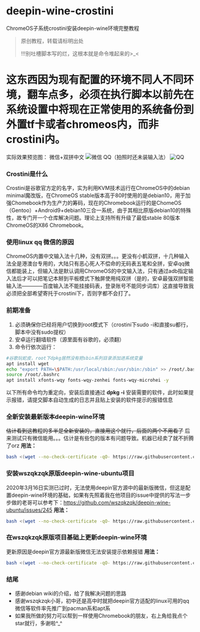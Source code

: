 # deepin-wine-crostini
ChromeOS子系统crostini安装deepin-wine环境完整教程
>原创教程，转载请标明出处
>
>!!!别吐槽脚本写的烂，这根本就是命令堆起来的>_<

# 这东西因为现有配置的环境不同人不同环境，翻车点多，必须在执行脚本以前先在系统设置中将现在正常使用的系统备份到外置tf卡或者chromeos内，而非crostini内。

实际效果预览图：
微信+双拼中文
![微信](https://s1.ax1x.com/2020/03/16/8Y0K1O.jpg)
QQ（拍照时还未装输入法）
![QQ](https://s1.ax1x.com/2020/03/16/8Y0etx.jpg)

### Crostini是什么
Crostini是谷歌官方定的名字，实为利用KVM技术运行在ChromeOS中的debian minimal魔改版，在ChromeOS stable版本高于80时使用的是debian10，用于加强Chomebook作为生产力的筹码，现在的Chromebook运行的是ChomeOS（Gentoo）+Android9+debian10三合一系统，由于其相比原版debian10的特殊性，故专门开一个仓库解决问题。理论上支持所有升级了最低stable 80版本ChromeOS的X86 Chromebook。

### 使用linux qq 微信的原因

ChromeOS内置中文输入法十几种，没有双拼。。。更没有小鹤双拼，十几种输入法全是港澳台专用的，大陆只有恶心死人不偿命的无码表五笔和全拼，安卓qq微信都能装上，但输入法是默认调用ChromeOS的中文输入法，只有通过adb指定输入法后才可以把笔记本掰到平板模式下触屏使用纯双拼（是的，安卓最强双拼智能输入法————百度输入法不能挂接码表，登录账号不能同步词库）这直接导致我必须把全部希望寄托于crostini下，否则字都不会打了。

### 前期准备
1. 必须确保你已经将用户切换到root模式下（crostini下sudo -i和直接su都行，脚本中没有sudo提权）
2. 安卓运行翻墙软件（源里面有谷歌的，必须翻）
3. 命令行依次运行： 
```bash
#谷歌玩蛇皮，root下dpkg居然没有把sbin系列目录添加进系统变量
apt install wget
echo "export PATH=\$PATH:/usr/local/sbin:/usr/sbin:/sbin" >> /root/.bashrc
source /root/.bashrc
apt install xfonts-wqy fonts-wqy-zenhei fonts-wqy-microhei -y
```
以下所有命令均为重定向，安装后直接通过 **dpkg -i** 安装需要的软件，此时如果提示报错，请提交脚本自动生成的日志并且贴上安装的软件提示的报错信息

### 全新安装最新版本deepin-wine环境

~~估计看到这教程的多半是全新安装的，直接用这个就行，后面的两个不用看了~~
后来测试只有微信能用。。。估计是有些包的版本有问题导致。机器已经卖了就不折腾了orz
**用法：**
```bash
bash <(wget --no-check-certificate -qO- https://raw.githubusercontent.com/mylovesaber/deepin-wine-crostini/master/deepin-wine-fresh-installation.sh) >/root/installation.log
```

### 安装wszqkzqk原版deepin-wine-ubuntu项目

2020年3月16日实测已过时，无法使用deepin官方源中的最新版微信，但这是配置deepin-wine环境的基础，如果有先照着我在他项目的issue中提供的写法一步步做的老哥可以参考下：https://github.com/wszqkzqk/deepin-wine-ubuntu/issues/245
**用法：**
```bash
bash <(wget --no-check-certificate -qO- https://raw.githubusercontent.com/mylovesaber/deepin-wine-crostini/master/default-deepin-wine-ubuntu-wszqkzqk.sh) >/root/installation.log
```

### 在wszqkzqk原版项目基础上更新deepin-wine环境

更新原因是deepin官方源最新版微信无法安装提示依赖报错
**用法：**
```bash
bash <(wget --no-check-certificate -qO- https://raw.githubusercontent.com/mylovesaber/deepin-wine-crostini/master/default-deepin-wine-update.sh) >/root/installation.log
```

### 结尾

* 感谢debian wiki的介绍，给了我解决问题的思路
* 感谢wszqkzqk小哥，初中还是高中时就把deepin官方适配的linux可用的qq微信等软件率先推广到pacman系和apt系
* 如果我所做的努力可以帮到一样使用Chromebook的朋友，右上角给我点个star就行，多谢啦^_^
